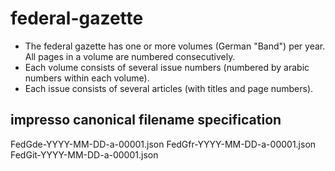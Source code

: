 # federal-gazette
 - The federal gazette has one or more volumes (German "Band") per year. All pages in a volume are numbered consecutively. 
 - Each volume consists of several issue numbers (numbered by arabic numbers within each volume). 
 - Each issue consists of several articles (with titles and page numbers). 

## impresso canonical filename specification

FedGde-YYYY-MM-DD-a-00001.json
FedGfr-YYYY-MM-DD-a-00001.json
FedGit-YYYY-MM-DD-a-00001.json
